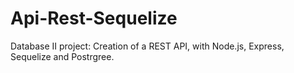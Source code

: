 # Api-Rest-Sequelize
Database II project: Creation of a REST API, with Node.js, Express, Sequelize and Postrgree.
